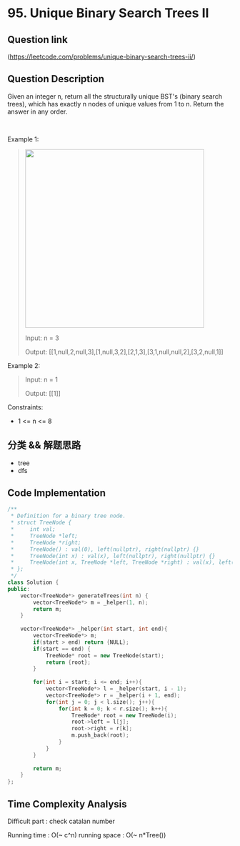 # 95. Unique Binary Search Trees II

## Question link
(https://leetcode.com/problems/unique-binary-search-trees-ii/)

## Question Description
Given an integer n, return all the structurally unique BST's (binary search trees), which has exactly n nodes of unique values from 1 to n. Return the answer in any order.

<br/>

Example 1:
> <img src="https://assets.leetcode.com/uploads/2021/01/18/uniquebstn3.jpg" width="400" />
>
> Input: n = 3
> 
> Output: [[1,null,2,null,3],[1,null,3,2],[2,1,3],[3,1,null,null,2],[3,2,null,1]]

Example 2:
> Input: n = 1
>
> Output: [[1]]

Constraints:
- 1 <= n <= 8

## 分类 && 解题思路
- tree
- dfs

## Code Implementation
```c++
/**
 * Definition for a binary tree node.
 * struct TreeNode {
 *     int val;
 *     TreeNode *left;
 *     TreeNode *right;
 *     TreeNode() : val(0), left(nullptr), right(nullptr) {}
 *     TreeNode(int x) : val(x), left(nullptr), right(nullptr) {}
 *     TreeNode(int x, TreeNode *left, TreeNode *right) : val(x), left(left), right(right) {}
 * };
 */
class Solution {
public:
    vector<TreeNode*> generateTrees(int n) {
        vector<TreeNode*> m = _helper(1, n);
        return m;
    }
    
    vector<TreeNode*> _helper(int start, int end){
        vector<TreeNode*> m;
        if(start > end) return {NULL};
        if(start == end) {
            TreeNode* root = new TreeNode(start);
            return {root};
        }
        
        for(int i = start; i <= end; i++){
            vector<TreeNode*> l = _helper(start, i - 1);
            vector<TreeNode*> r = _helper(i + 1, end);
            for(int j = 0; j < l.size(); j++){
                for(int k = 0; k < r.size(); k++){
                    TreeNode* root = new TreeNode(i);
                    root->left = l[j];
                    root->right = r[k];
                    m.push_back(root);
                }
            }
        }
        
        return m;
    }
};
```

## Time Complexity Analysis
Difficult part : check catalan number 

Running time  : O(~ c^n)
running space : O(~ n*Tree())